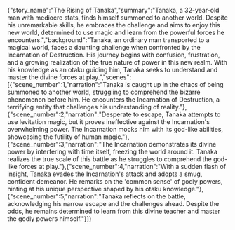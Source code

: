 {"story_name":"The Rising of Tanaka","summary":"Tanaka, a 32-year-old man with mediocre stats, finds himself summoned to another world. Despite his unremarkable skills, he embraces the challenge and aims to enjoy this new world, determined to use magic and learn from the powerful forces he encounters.","background":"Tanaka, an ordinary man transported to a magical world, faces a daunting challenge when confronted by the Incarnation of Destruction. His journey begins with confusion, frustration, and a growing realization of the true nature of power in this new realm. With his knowledge as an otaku guiding him, Tanaka seeks to understand and master the divine forces at play.","scenes":[{"scene_number":1,"narration":"Tanaka is caught up in the chaos of being summoned to another world, struggling to comprehend the bizarre phenomenon before him. He encounters the Incarnation of Destruction, a terrifying entity that challenges his understanding of reality."},{"scene_number":2,"narration":"Desperate to escape, Tanaka attempts to use levitation magic, but it proves ineffective against the Incarnation's overwhelming power. The Incarnation mocks him with its god-like abilities, showcasing the futility of human magic."},{"scene_number":3,"narration":"The Incarnation demonstrates its divine power by interfering with time itself, freezing the world around it. Tanaka realizes the true scale of this battle as he struggles to comprehend the god-like forces at play."},{"scene_number":4,"narration":"With a sudden flash of insight, Tanaka evades the Incarnation's attack and adopts a smug, confident demeanor. He remarks on the 'common sense' of godly powers, hinting at his unique perspective shaped by his otaku knowledge."},{"scene_number":5,"narration":"Tanaka reflects on the battle, acknowledging his narrow escape and the challenges ahead. Despite the odds, he remains determined to learn from this divine teacher and master the godly powers himself."}]}